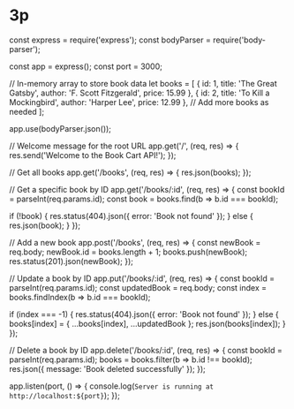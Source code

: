 # 3p
const express = require('express'); 
const bodyParser = require('body-parser'); 
 
const app = express(); 
const port = 3000; 
 
// In-memory array to store book data 
let books = [ 
  { id: 1, title: 'The Great Gatsby', author: 'F. Scott Fitzgerald', price: 15.99 }, 
  { id: 2, title: 'To Kill a Mockingbird', author: 'Harper Lee', price: 12.99 }, 
  // Add more books as needed 
]; 
 
app.use(bodyParser.json()); 
 
// Welcome message for the root URL 
app.get('/', (req, res) => { 
  res.send('Welcome to the Book Cart API!'); 
}); 
 
// Get all books 
app.get('/books', (req, res) => { 
  res.json(books); 
}); 
 
// Get a specific book by ID 
app.get('/books/:id', (req, res) => { 
  const bookId = parseInt(req.params.id); 
  const book = books.find(b => b.id === bookId); 
 
  if (!book) { 
    res.status(404).json({ error: 'Book not found' }); 
  } else { 
    res.json(book); 
  } 
}); 
 
// Add a new book 
app.post('/books', (req, res) => { 
  const newBook = req.body; 
  newBook.id = books.length + 1; 
  books.push(newBook); 
  res.status(201).json(newBook); 
}); 
 
// Update a book by ID 
app.put('/books/:id', (req, res) => { 
  const bookId = parseInt(req.params.id); 
  const updatedBook = req.body; 
  const index = books.findIndex(b => b.id === bookId); 
 
  if (index === -1) { 
    res.status(404).json({ error: 'Book not found' }); 
  } else { 
    books[index] = { ...books[index], ...updatedBook }; 
    res.json(books[index]); 
  } 
}); 
 
// Delete a book by ID 
app.delete('/books/:id', (req, res) => { 
  const bookId = parseInt(req.params.id); 
  books = books.filter(b => b.id !== bookId); 
  res.json({ message: 'Book deleted successfully' }); 
}); 
 
app.listen(port, () => { 
  console.log(`Server is running at http://localhost:${port}`); 
}); 
